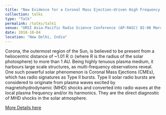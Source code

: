 ```yaml
---
title: "New Evidence for a Coronal Mass Ejection-driven High Frequency Type II Burst near the Sun"
collection: talks
type: "Talk"
permalink: /talks/talk1
venue: "URSI Asia-Pacific Radio Science Conference (AP-RASC) 02-06 March, 2018"
date: 2018-10-04
location: "New Delhi, India"
---
```


Corona, the outermost region of the Sun, is believed to be present from a heliocentric distance of ~1.01 R ⊙ (where R is the radius of the solar photosphere) to more than 1 AU. Being highly tenuous plasma medium, it harbours large scale structures, as multi-frequency observations reveal. One such powerful solar phenomenon is Coronal Mass Ejections (CMEs), which has radio signatures as Type II bursts. Type II solar radio bursts are considered to originate from plasma waves excited by magnetohydrodynamic (MHD) shocks and converted into radio waves at the local plasma frequency and/or its harmonics. They are the direct diagnostic of MHD shocks in the solar atmosphere.

<a href="https://ieeexplore.ieee.org/abstract/document/8738167">More Details here</a> 

